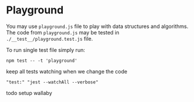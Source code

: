 # Playground

You may use `playground.js` file to play with data
structures and algorithms. The code from `playground.js` may
be tested in `./__test__/playground.test.js` file.

To run single test file simply run:

```
npm test -- -t 'playground'
```

keep all tests watching when we change the code

```
"test:" "jest --watchAll --verbose"
```

todo
setup wallaby
